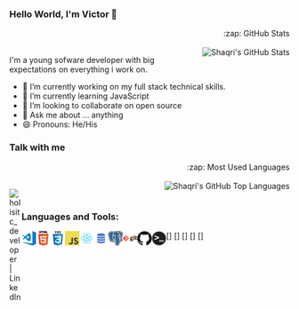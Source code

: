 ### Hello World, I'm Victor  👋

<summary align="right">:zap: GitHub Stats</summary>
<br />
<img align="right" alt="Shaqri's GitHub Stats" src="https://github-readme-stats.vercel.app/api?username=shaqri&show_icons=true&hide_border=true" />

I'm a young sofware developer with big expectations on everything i work on.

- 🔭 I’m currently working on my full stack technical skills.
- 🌱 I’m currently learning JavaScript
- 👯 I’m looking to collaborate on open source
- 💬 Ask me about ... anything
- 😄 Pronouns: He/His


### Talk with me

<summary align="right" >:zap: Most Used Languages</summary>
<br />
<img align="right" alt="Shaqri's GitHub Top Languages" src="https://github-readme-stats.vercel.app/api/top-langs/?username=shaqri" />


[<img align="left" alt="holisitc_developer | LinkedIn" width="22px" src="https://cdn.jsdelivr.net/npm/simple-icons@v3/icons/linkedin.svg" />][linkedin]

<br />

### Languages and Tools:

[<img align="left" alt="Visual Studio Code" width="26px" src="https://raw.githubusercontent.com/github/explore/80688e429a7d4ef2fca1e82350fe8e3517d3494d/topics/visual-studio-code/visual-studio-code.png" />]
[<img align="left" alt="HTML5" width="26px" src="https://raw.githubusercontent.com/github/explore/80688e429a7d4ef2fca1e82350fe8e3517d3494d/topics/html/html.png" />](https://github.com/Shaqri/Capstone-Go-on-sales)
[<img align="left" alt="CSS3" width="26px" src="https://raw.githubusercontent.com/github/explore/80688e429a7d4ef2fca1e82350fe8e3517d3494d/topics/css/css.png" />](https://github.com/Shaqri/Capstone-Go-on-sales)
[<img align="left" alt="JavaScript" width="26px" src="https://raw.githubusercontent.com/github/explore/80688e429a7d4ef2fca1e82350fe8e3517d3494d/topics/javascript/javascript.png" />]
[<img align="left" alt="React" width="26px" src="https://raw.githubusercontent.com/github/explore/80688e429a7d4ef2fca1e82350fe8e3517d3494d/topics/react/react.png" />]
[<img align="left" alt="SQL" width="26px" src="https://raw.githubusercontent.com/github/explore/80688e429a7d4ef2fca1e82350fe8e3517d3494d/topics/sql/sql.png" />](https://github.com/Shaqri/SQL)
[<img align="left" alt="postgreSQL" width="26px" src="https://raw.githubusercontent.com/github/explore/80688e429a7d4ef2fca1e82350fe8e3517d3494d/topics/postgresql/postgresql.png" />](https://github.com/Shaqri/SQL)
[<img align="left" alt="Git" width="26px" src="https://raw.githubusercontent.com/github/explore/80688e429a7d4ef2fca1e82350fe8e3517d3494d/topics/git/git.png" />]
[<img align="left" alt="GitHub" width="26px" src="https://raw.githubusercontent.com/github/explore/78df643247d429f6cc873026c0622819ad797942/topics/github/github.png" />](https://github.com/Shaqri)
[<img align="left" alt="Terminal" width="26px" src="https://raw.githubusercontent.com/github/explore/80688e429a7d4ef2fca1e82350fe8e3517d3494d/topics/terminal/terminal.png" />]

<br />
<br />

[instagram]: https://www.instagram.com/21bgv1/
[linkedin]: https://www.linkedin.com/in/victor-manuel-gonzalez-buitrago/

